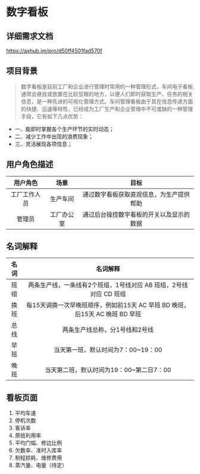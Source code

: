 # 数字看板
## 详细需求文档
https://axhub.im/pro/d50ff4501fad570f

## 项目背景
>数字看板是目前工厂和企业进行管理时常用的一种管理形式，车间电子看板通常会悬挂或放置在比较显眼的地方，以便人们即时获取生产、任务的相关信息，是一种先进的可视化管理方式。车间管理看板由于其在信息传递方面的快捷、迅速等特性，已经成为工厂生产和企业管理中不可或缺的一种管理手段，它有如下几点优势：
- 一、能即时掌握各个生产环节的实时动态；
- 二、减少工作中出现的浪费现象；
- 三、灵活展现各项信息；

## 用户角色描述
|用户角色|场景|目标|
|:----:|:----:|:----:|
|工厂工作人员|生产车间|通过数字看板获取直观信息，为生产提供帮助|
|管理员|工厂办公室|通过后台操控数字看板的开关以及显示的数据|

## 名词解释
|名词|名词解释|
|:----:|:----:|
|班组|两条生产线，一条线有2个班组，1号线对应 AB 班组，2号线对应 CD 班组|
|换班|每15天调换一次早晚班顺序，例如前15天 AC 早班 BD 晚班，后15天 AC 晚班 BD 早班|
|总线|两条生产线总称，分1号线和2号线|
|早班|当天第一班，默认时间为7：00~19：00|
|晚班|当天第二班，默认时间为19：00~第二日7：00|

## 看板页面
1. 平均车速
2. 停机次数
3. 客诉率
4. 原纸利用率
5. 平均门幅、修边比例
6. 欠数率、准时入库率
7. 制程损耗、维修费用
8. 蒸汽量、电量（待定）

